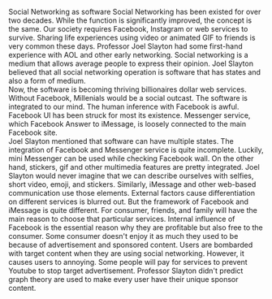 Social Networking as software
   Social Networking has been existed for over two decades. While the function is significantly improved, the concept is the same.  Our society requires Facebook, Instagram or web services to survive. Sharing life experiences using video or animated GIF to friends is very common these days. Professor Joel Slayton had some first-hand experience with AOL and other early networking. 
   Social networking is a medium that allows average people to express their opinion. Joel Slayton believed that all social networking operation is software that has states and also a form of medium.  
   Now, the software is becoming thriving billionaires dollar web services. Without Facebook,  Millenials would be a social outcast. The software is integrated to our mind. 
The human inference with Facebook is awful. Facebook UI has been struck for most its existence.
Messenger service, which Facebook Answer to iMessage, is loosely connected to the main Facebook site.  
Joel Slayton mentioned that software can have multiple states. The integration of Facebook and Messenger service is quite incomplete.
Luckily, mini Messenger can be used while checking Facebook wall. On the other hand, stickers, gif and other multimedia features are pretty integrated.
Joel Slayton would never imagine that we can describe ourselves with selfies, short video, emoji, and stickers. Similarly, iMessage and other web-based communication use those elements. External factors cause differentiation on different services is blurred out. But the framework of Facebook and iMessage is quite different. For consumer, friends, and family will have the main reason to choose that particular services. 
   Internal influence of Facebook is the essential reason why they are profitable but also free to the consumer. 
   Some consumer doesn't enjoy it as much they used to be because of advertisement and sponsored content. 
   Users are bombarded with target content when they are using social networking.  However, it causes users to annoying. 
   Some people will pay for services to prevent Youtube to stop target advertisement. Professor Slayton didn't predict graph theory are used to make every user have their unique sponsor content.

